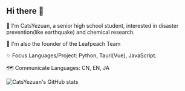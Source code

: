 ## Hi there 👋
🌱 I'm CatsYezuan, a senior high school student, interested in disaster prevention(like earthquake) and chemical research.

🔭 I'm also the founder of the Leafpeach Team

✨ Focus Languages/Project: Python, Tauri(Vue), JavaScript.

🗺 Communicate Languages: CN, EN, JA

![CatsYezuan's GitHub stats](https://github-readme-stats.vercel.app/api?username=CatsYezuan)

<!--Updated At 2025/01/30 15:35-->
